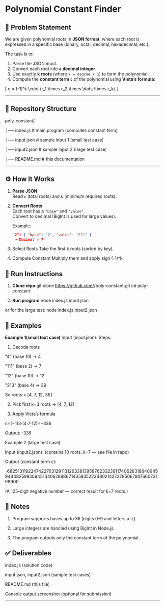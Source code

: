 # Polynomial Constant Finder

## 📌 Problem Statement
We are given polynomial roots in **JSON format**, where each root is expressed in a specific base (binary, octal, decimal, hexadecimal, etc.).  

The task is to:  
1. Parse the JSON input.  
2. Convert each root into a **decimal integer**.  
3. Use exactly **k roots** (where `k = degree + 1`) to form the polynomial.  
4. Compute the **constant term `c`** of the polynomial using **Vieta’s formula**:  

\[
c = (-1)^k \cdot (r_1 \times r_2 \times \dots \times r_k)
\]

---

## 📂 Repository Structure
poly-constant/

│── index.js # main program (computes constant term)

│── input.json # sample input 1 (small test case)

│── input2.json # sample input 2 (large test case)

│── README.md # this documentation


---

## ⚙️ How It Works
1. **Parse JSON**  
   Read `n` (total roots) and `k` (minimum required roots).  

2. **Convert Roots**  
   Each root has a `"base"` and `"value"`.  
   Convert to decimal (BigInt is used for large values).  

   Example:  
   ```json
   "2": { "base": "2", "value": "111" }
    → Decimal = 7

3. Select Roots
Take the first k roots (sorted by key).

4. Compute Constant
Multiply them and apply sign (-1)^k.

## 🚀 Run Instructions
1. **Clone repo**
git clone https://github.com/<your-username>/poly-constant.git
cd poly-constant

2. **Run program**
node index.js input.json


or for the large test:
node index.js input2.json

## 📝 Examples
**Example 1(small text case)**
Input (input.json):
Steps: 
1. Decode roots

"4" (base 10) → 4

"111" (base 2) → 7

"12" (base 10) → 12

"213" (base 4) → 39

So roots = [4, 7, 12, 39]

2.  Pick first k=3 roots
→ [4, 7, 12]

3. Apply Vieta’s formula

c=(−1)3⋅(4⋅7⋅12)=−336

Output: -336

Example 2 (large test case)

Input (input2.json):
(contains 10 roots, k=7 — see file in repo)

Output (constant term c):

-68251311922474227931291131263381395876233236117406283186409459444825993094514406289867143593522348021427278506790766073198900


(A 125-digit negative number — correct result for k=7 roots.)

## 📖 Notes

1. Program supports bases up to 36 (digits 0–9 and letters a–z).

2. Large integers are handled using BigInt in Node.js.

3. The program outputs only the constant term of the polynomial.

## ✅ Deliverables

index.js (solution code)

input.json, input2.json (sample test cases)

README.md (this file)

Console output screenshot (optional for submission)


--- 

